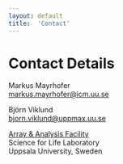 ```yaml
---
layout: default
title:  'Contact'
---
```


# Contact Details

<p>
Markus Mayrhofer<br>
<a href="mailto:markus.mayrhofer@icm.uu.se">markus.mayrhofer@icm.uu.se</a> <br>
</p>

<p>
Björn Viklund<br>
<a href="mailto:bjorn.viklund@uppmax.uu.se">bjorn.viklund@uppmax.uu.se</a> <br>

</p>
<p>
<a href="http://www.medsci.uu.se/platforms/Array+and+Analysis+Facility/?languageId=1">Array & Analysis Facility</a> <br>
Science for Life Laboratory <br>
Uppsala University, Sweden
</p>




